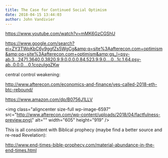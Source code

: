 ```yaml
---
title: The Case for Continued Social Optimism
date: 2018-04-15 13:44:03
author: John Vandivier
---
```




https://www.youtube.com/watch?v=mMK6GzCGShU

https://www.google.com/search?ei=ZY3TWpKbC6y9ggfZs5WgCg&amp;q=site%3Aafterecon.com+optimism&amp;oq=site%3Aafterecon.com+optimism&amp;gs_l=psy-ab.3...2471.3640.0.3820.9.9.0.0.0.0.84.523.9.9.0....0...1c.1.64.psy-ab..0.0.0....0.1cozuIgqZKw

central control weakening:

http://www.afterecon.com/economics-and-finance/yes-called-2018-eth-btc-rebound/

https://www.amazon.com/dp/B0756J1LLV

<img class=\"aligncenter size-full wp-image-6597\" src=\"http://www.afterecon.com/wp-content/uploads/2018/04/factfulness-preview.png\" alt=\"\" width=\"605\" height=\"919\" />

This is all consistent with Biblical prophecy (maybe find a better source and re-read Revelation):

http://www.end-times-bible-prophecy.com/material-abundance-in-the-end-times.html

&nbsp;

&nbsp;

&nbsp;